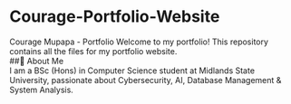 # Courage-Portfolio-Website
 Courage Mupapa - Portfolio   Welcome to my portfolio! This repository contains all the files for my portfolio website.  
 ##🌟 About Me   
I am a BSc (Hons) in Computer Science student at Midlands State University, passionate about Cybersecurity, AI, Database Management &amp; System Analysis.  
